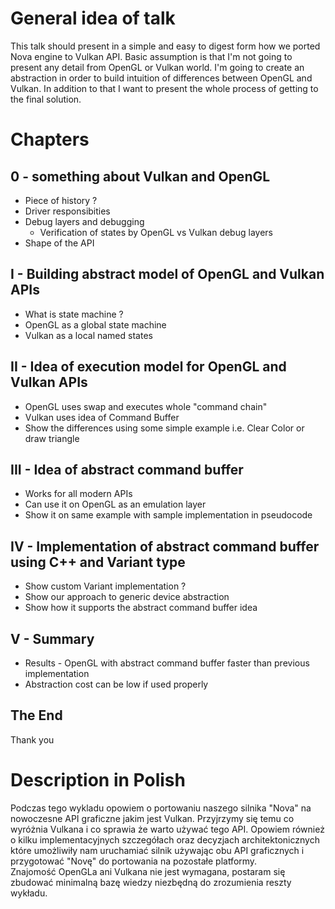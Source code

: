 # General idea of talk 

This talk should present in a simple and easy to digest form how we ported Nova engine to Vulkan API. Basic assumption is that I'm not going to present any detail from OpenGL or Vulkan world. I'm going to create an abstraction in order to build intuition of differences between OpenGL and Vulkan. In addition to that I want to present the whole process of getting to the final solution. 

# Chapters

## 0 - something about Vulkan and OpenGL
* Piece of history ?
* Driver responsibities
* Debug layers and debugging
  * Verification of states by OpenGL vs Vulkan debug layers
* Shape of the API

## I - Building abstract model of OpenGL and Vulkan APIs 

* What is state machine ? 
* OpenGL as a global state machine 
* Vulkan as a local named states 

## II - Idea of execution model for OpenGL and Vulkan APIs

* OpenGL uses swap and executes whole "command chain"
* Vulkan uses idea of Command Buffer 
* Show the differences using some simple example i.e. Clear Color or draw triangle

## III - Idea of abstract command buffer 

* Works for all modern APIs
* Can use it on OpenGL as an emulation layer
* Show it on same example with sample implementation in pseudocode

## IV - Implementation of abstract command buffer using C++ and Variant type

* Show custom Variant implementation ? 
* Show our approach to generic device abstraction
* Show how it supports the abstract command buffer idea

## V - Summary 

* Results - OpenGL with abstract command buffer faster than previous implementation
* Abstraction cost can be low if used properly

## The End
Thank you

# Description in Polish
Podczas tego wykladu opowiem o portowaniu naszego silnika "Nova" na nowoczesne API graficzne jakim jest Vulkan. Przyjrzymy się temu co wyróżnia Vulkana i co sprawia że warto używać tego API. Opowiem również o kilku implementacyjnych szczegółach oraz decyzjach architektonicznych które umożliwiły nam uruchamiać silnik używając obu API graficznych i przygotować "Novę" do portowania na pozostałe platformy. Znajomość OpenGLa ani Vulkana nie jest wymagana, postaram się zbudować minimalną bazę wiedzy niezbędną do zrozumienia reszty wykładu.


